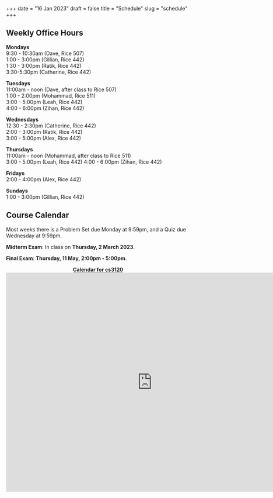 +++
date = "16 Jan 2023"
draft = false
title = "Schedule"
slug = "schedule"
+++

## Weekly Office Hours

**Mondays**  
9:30 - 10:30am (Dave, Rice 507)  
1:00 - 3:00pm (Gillian, Rice 442)  
1:30 - 3:00pm (Ratik, Rice 442)  
3:30-5:30pm (Catherine, Rice 442)  

**Tuesdays**  
11:00am - noon (Dave, after class to Rice 507)  
1:00 - 2:00pm (Mohammad, Rice 511)  
3:00 - 5:00pm (Leah, Rice 442)  
4:00 - 6:00pm (Zihan, Rice 442)

**Wednesdays**  
12:30 - 2:30pm (Catherine, Rice 442)  
2:00 - 3:00pm (Ratik, Rice 442)  
3:00 - 5:00pm (Alex, Rice 442)  

**Thursdays**  
11:00am - noon (Mohammad, after class to Rice 511)  
3:00 - 5:00pm (Leah, Rice 442)
4:00 - 6:00pm (Zihan, Rice 442)

**Fridays**  
2:00 - 4:00pm (Alex, Rice 442)

**Sundays**  
1:00 - 3:00pm (Gillian, Rice 442)

## Course Calendar

Most weeks there is a Problem Set due Monday at 9:59pm, and a Quiz due Wednesday at 9:59pm.

**Midterm Exam**: In class on **Thursday, 2 March 2023**.

**Final Exam**: **Thursday, 11 May, 2:00pm - 5:00pm**.

   <center>
<a href="https://calendar.google.com/calendar/embed?src=d2af9055ec4c15b05e185e3b6e80a786ea2202dddcea9f48a3dd60604348b9a1%40group.calendar.google.com&ctz=America%2FNew_York">
<b>Calendar for cs3120</b></a>
   </center>

<center>
<iframe src="https://calendar.google.com/calendar/embed?src=d2af9055ec4c15b05e185e3b6e80a786ea2202dddcea9f48a3dd60604348b9a1%40group.calendar.google.com&ctz=America%2FNew_York" style="border: 0" width="800" height="600" frameborder="0" scrolling="no"></iframe>
</center>



   




